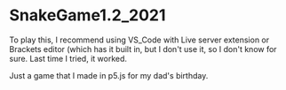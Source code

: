 # SnakeGame1.2_2021

To play this, I recommend using VS_Code with Live server extension or Brackets editor (which has it built in, but I don't use it, so I don't know for sure. Last time I tried, it worked.

Just a game that I made in p5.js for my dad's birthday.
